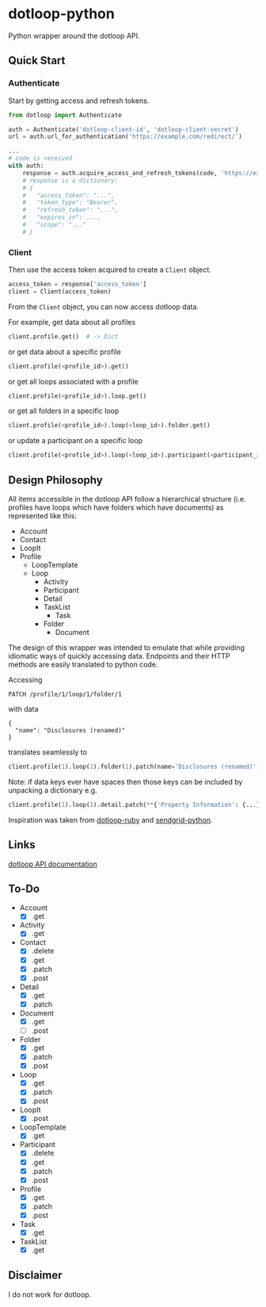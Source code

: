 # dotloop-python
Python wrapper around the dotloop API.

## Quick Start
### Authenticate
Start by getting access and refresh tokens.

```python
from dotloop import Authenticate

auth = Authenticate('dotloop-client-id', 'dotloop-client-secret')
url = auth.url_for_authentication('https://example.com/redirect/')

...
# code is received
with auth:
    response = auth.acquire_access_and_refresh_tokens(code, 'https://example.com/redirect/')
    # response is a dictionary:
    # {
    #   "access_token": "...",
    #   "token_type": "Bearer",
    #   "refresh_token": "...",
    #   "expires_in": ...,
    #   "scope": "..."
    # }
```

### Client
Then use the access token acquired to create a `Client` object.

```python
access_token = response['access_token']
client = Client(access_token)
```

From the `Client` object, you can now access dotloop data.

For example, get data about all profiles
```python
client.profile.get()  # -> Dict
```

or get data about a specific profile
```python
client.profile(<profile_id>).get()
```

or get all loops associated with a profile
```python
client.profile(<profile_id>).loop.get()
```

or get all folders in a specific loop
```python
client.profile(<profile_id>).loop(<loop_id>).folder.get()
```

or update a participant on a specific loop
```python
client.profile(<profile_id>).loop(<loop_id>).participant(<participant_id>).patch(email='newemail@example.com')
```

## Design Philosophy
All items accessible in the dotloop API follow a hierarchical structure (i.e. profiles have loops which have folders which have documents) as represented like this:

- Account
- Contact
- LoopIt
- Profile
    - LoopTemplate
    - Loop
        - Activity
        - Participant
        - Detail
        - TaskList
            - Task
        - Folder
            - Document

The design of this wrapper was intended to emulate that while providing idiomatic ways of quickly accessing data. Endpoints and their HTTP methods are easily translated to python code. 

Accessing 

    PATCH /profile/1/loop/1/folder/1

with data

    {
      "name": "Disclosures (renamed)"
    }

translates seamlessly to

```python
client.profile(1).loop(1).folder(1).patch(name='Disclosures (renamed)')
```

Note: if data keys ever have spaces then those keys can be included by unpacking a dictionary
e.g.
```python
client.profile(1).loop(1).detail.patch(**{'Property Information': {...}})
```

Inspiration was taken from [dotloop-ruby](https://github.com/sampatbadhe/dotloop-ruby) and [sendgrid-python](https://github.com/sendgrid/sendgrid-python).

## Links
[dotloop API documentation](https://dotloop.github.io/public-api/)

## To-Do
- Account
  - [x] .get
- Activity
  - [x] .get
- Contact
  - [x] .delete
  - [x] .get
  - [x] .patch
  - [x] .post
- Detail
  - [x] .get
  - [x] .patch
- Document
  - [x] .get
  - [ ] .post
- Folder
  - [x] .get
  - [x] .patch
  - [x] .post
- Loop
  - [x] .get
  - [x] .patch
  - [x] .post
- LoopIt
  - [x] .post
- LoopTemplate
  - [x] .get
- Participant
  - [x] .delete
  - [x] .get
  - [x] .patch
  - [x] .post
- Profile
  - [x] .get
  - [x] .patch
  - [x] .post
- Task
  - [x] .get
- TaskList
  - [x] .get

## Disclaimer
I do not work for dotloop.